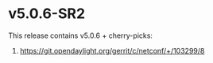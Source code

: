 # v5.0.6-SR2

This release contains v5.0.6 + cherry-picks:

1) https://git.opendaylight.org/gerrit/c/netconf/+/103299/8